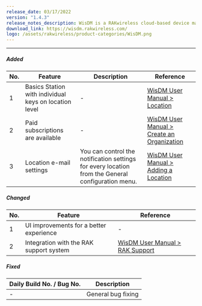 ```yaml
---
release_date: 03/17/2022
version: "1.4.3"
release_notes_description: WisDM is a RAKwireless cloud-based device management platform designed to help you optimize the ways of controlling your gateways. The WisDM device management software supports IoT networks of any scale built around commercial-grade LoRaWAN Edge gateways from RAKwireless. Also, the WisDM platform offers you remote configuration, OTAA updates, and scalable management.
download_link: https://wisdm.rakwireless.com/
logo: /assets/rakwireless/product-categories/WisDM.png
---
```


<rk-release-notes/>

---


##### Added

| No. | Feature                                               | Description                                                                                       | Reference                                                                                                                                                         |
| --- | ----------------------------------------------------- | ------------------------------------------------------------------------------------------------- | ----------------------------------------------------------------------------------------------------------------------------------------------------------------- |
| 1   | Basics Station with individual keys on location level | -                                                                                                 | [WisDM User Manual >  Location](https://docs.rakwireless.com/Product-Categories/Software-APIs-and-Libraries/WisDM/Overview/#gateway )                             |
| 2   | Paid subscriptions are available                      | -                                                                                                 | [WisDM User Manual >  Create an Organization](https://docs.rakwireless.com/Product-Categories/Software-APIs-and-Libraries/WisDM/Overview/#create-an-organization) |
| 3   | Location e-mail settings                              | You can control the notification settings for every location from the General configuration menu. | [WisDM User Manual >  Adding a Location](https://docs.rakwireless.com/Product-Categories/Software-APIs-and-Libraries/WisDM/Overview/#adding-a-location)           |

##### Changed

| No. | Feature                                 | Reference                                                                                                                                    |
| --- | --------------------------------------- | -------------------------------------------------------------------------------------------------------------------------------------------- |
| 1   | UI improvements for a better experience | -                                                                                                                                            |
| 2   | Integration with the RAK support system | [WisDM User Manual >  RAK Support](https://docs.rakwireless.com/Product-Categories/Software-APIs-and-Libraries/WisDM/Overview/#rak-support ) |

##### Fixed

| Daily Build No. / Bug No. | Description        |
| ------------------------- | ------------------ |
| -                         | General bug fixing |



